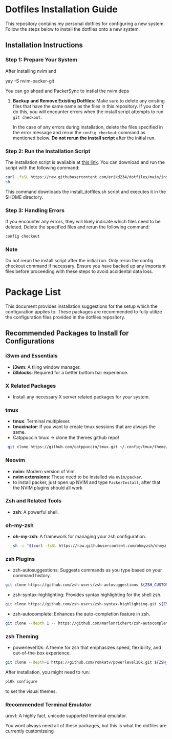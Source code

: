 # Dotfiles Installation Guide

This repository contains my personal dotfiles for configuring a new system. Follow the steps below to install the dotfiles onto a new system.

## Installation Instructions

### Step 1: Prepare Your System

After installing nvim and 

yay -S nvim-packer-git

You can go ahead and PackerSync to instlal the nvim deps

1. **Backup and Remove Existing Dotfiles**:
   Make sure to delete any existing files that have the same name as the files in this repository. If you don't do this, you will encounter errors when the install script attempts to run `git checkout`.

   In the case of any errors during installation, delete the files specified in the error message and rerun the `config checkout` command as mentioned below. **Do not rerun the install script** after the initial run.

### Step 2: Run the Installation Script

The installation script is available at [this link](https://github.com/erikd234/dotfiles/blob/main/install_dotfiles.sh). You can download and run the script with the following command:

```sh
curl -fsSL https://raw.githubusercontent.com/erikd234/dotfiles/main/install_dotfiles.sh | bash
sh
```
This command downloads the install_dotfiles.sh script and executes it in the $HOME directory.

### Step 3: Handling Errors
If you encounter any errors, they will likely indicate which files need to be deleted. Delete the specified files and rerun the following command:

```sh
config checkout
```
### Note

Do not rerun the install script after the initial run. Only rerun the config checkout command if necessary.
Ensure you have backed up any important files before proceeding with these steps to avoid accidental data loss.


# Package List

This document provides installation suggestions for the setup which the configuration applies to. These packages are recommended to fully utilize the configuration files provided in the dotfiles repository.

## Recommended Packages to Install for Configurations

### i3wm and Essentials
- **i3wm**: A tiling window manager.
- **i3blocks**: Required for a better bottom bar experience.

### X Related Packages
- Install any necessary X server related packages for your system.

### tmux
- **tmux**: Terminal multiplexer.
- **tmuxinator**: If you want to create tmux sessions that are always the same.
- Catppuccin tmux -> clone the themes github repo!
```sh
 git clone https://github.com/catppuccin/tmux.git ~/.config/tmux/theme/
```

### Neovim
- **nvim**: Modern version of Vim.
- **nvim extensions**: These need to be installed via `nvim/packer`.
- to install packer, just open up NVIM and type `PackerInstall`, after that the NVIM plugins should all work

### Zsh and Related Tools
- **zsh**: A powerful shell.

### oh-my-zsh
- **oh-my-zsh**: A framework for managing your zsh configuration.
  ```sh
  sh -c "$(curl -fsSL https://raw.githubusercontent.com/ohmyzsh/ohmyzsh/master/tools/install.sh)"
  ```

### zsh Plugins
 - zsh-autosuggestions: Suggests commands as you type based on your command history.

```sh
git clone https://github.com/zsh-users/zsh-autosuggestions ${ZSH_CUSTOM:-~/.oh-my-zsh/custom}/plugins/zsh-autosuggestions
```

- zsh-syntax-highlighting: Provides syntax highlighting for the shell zsh.

```sh
git clone https://github.com/zsh-users/zsh-syntax-highlighting.git ${ZSH_CUSTOM:-~/.oh-my-zsh/custom}/plugins/zsh-syntax-highlighting
```

- zsh-autocomplete: Enhances the auto-completion feature in zsh.
```sh
git clone --depth 1 -- https://github.com/marlonrichert/zsh-autocomplete.git ${ZSH_CUSTOM:-~/.oh-my-zsh/custom}/plugins/zsh-autocomplete
```
### zsh Theming
- powerlevel10k: A theme for zsh that emphasizes speed, flexibility, and out-of-the-box experience.
```sh
git clone --depth=1 https://github.com/romkatv/powerlevel10k.git ${ZSH_CUSTOM:-$HOME/.oh-my-zsh/custom}/themes/powerlevel10k
```

After installation, you might need to run:
```sh
p10k configure
```

to set the visual themes.

### Recommended Terminal Emulator
urxvt: A highly fact, unicode supported terminal emulator.

You wont always need all of these packages, but this is what the dotfiles are currently customizeing
